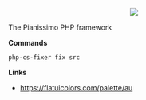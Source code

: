<p align="center">
    <a href="https://jonmulder.nl" target="_blank">
        <img src="https://jonmulder.nl/pianissimo-logo1.1.svg">
    </a>
</p>
The Pianissimo PHP framework


**Commands**

`php-cs-fixer fix src`

**Links**
- https://flatuicolors.com/palette/au

